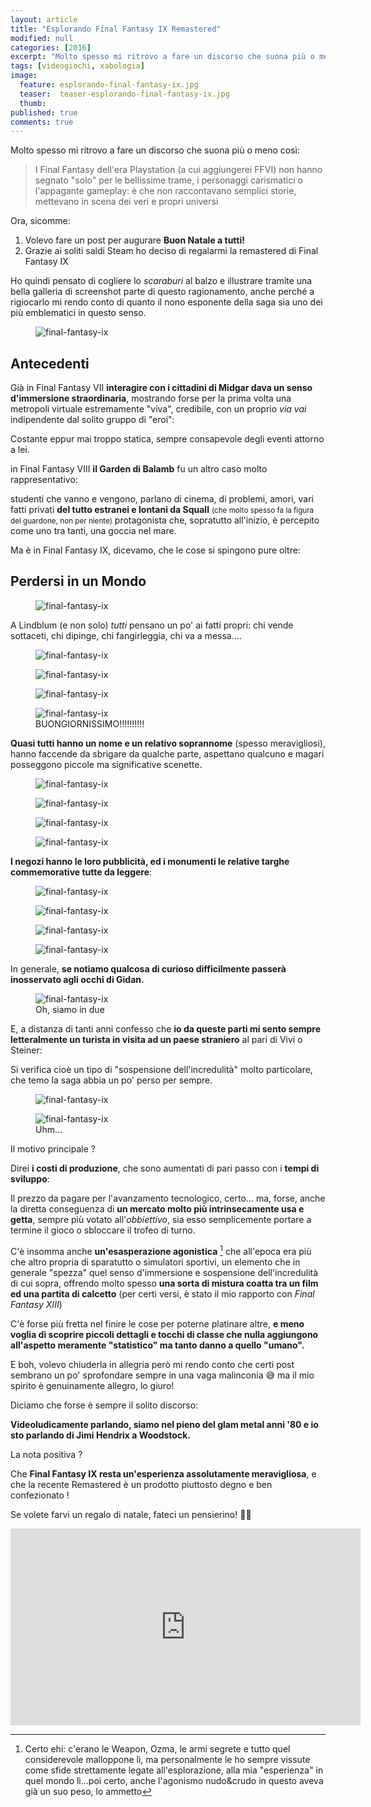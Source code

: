 ```yaml
---
layout: article
title: "Esplorando Final Fantasy IX Remastered"
modified: null
categories: [2016]
excerpt: "Molto spesso mi ritrovo a fare un discorso che suona più o meno così: I Final Fantasy dell'era Playstation..."
tags: [videogiochi, xabologia]
image:
  feature: esplorando-final-fantasy-ix.jpg
  teaser:  teaser-esplorando-final-fantasy-ix.jpg
  thumb:
published: true
comments: true
---
```


Molto spesso mi ritrovo a fare un discorso che suona più o meno così:

> I Final Fantasy dell'era Playstation (a cui aggiungerei FFVI) non hanno segnato "solo" per le bellissime trame, i personaggi carismatici o l'appagante gameplay: è che non raccontavano semplici storie, mettevano in scena dei veri e propri universi

Ora, sicomme:

1. Volevo fare un post per augurare **Buon Natale a tutti!**
2. Grazie ai soliti saldi Steam ho deciso di regalarmi la remastered di Final Fantasy IX

Ho quindi pensato di cogliere lo _scaraburi_ al balzo e illustrare tramite una bella galleria di screenshot parte di questo ragionamento, anche perché a rigiocarlo mi rendo conto di quanto il nono esponente della saga sia uno dei più emblematici in questo senso.

<figure>
	<img src="/gallery/final-fantasy-ix/buttalesca.jpg" alt="final-fantasy-ix">
</figure>

## Antecedenti

Già in Final Fantasy VII **interagire con i cittadini di Midgar dava un senso d'immersione straordinaria**, mostrando forse per la prima volta una metropoli virtuale estremamente "viva", credibile, con un proprio _via vai_ indipendente dal solito gruppo di "eroi":

Costante eppur mai troppo statica, sempre consapevole degli eventi attorno a lei.

in Final Fantasy VIII **il Garden di Balamb** fu un altro caso molto rappresentativo: 

studenti che vanno e vengono, parlano di cinema, di problemi, amori, vari fatti privati **del tutto estranei e lontani da Squall** <small>(che molto spesso fa la figura del guardone, non per niente)</small> protagonista che, sopratutto all'inizio, è percepito come uno tra tanti, una goccia nel mare.

Ma è in Final Fantasy IX, dicevamo, che le cose si spingono pure oltre:

## Perdersi in un Mondo

<figure>
	<img src="/gallery/final-fantasy-ix/listinoprezzi.jpg" alt="final-fantasy-ix">
</figure>

A Lindblum (e non solo) _tutti_ pensano un po' ai fatti propri: chi vende sottaceti, chi dipinge, chi fangirleggia, chi va a messa....

<figure>
	<img src="/gallery/final-fantasy-ix/prete.jpg" alt="final-fantasy-ix">
</figure>

<figure>
	<img src="/gallery/final-fantasy-ix/fangirl1.jpg" alt="final-fantasy-ix">
</figure>

<figure>
	<img src="/gallery/final-fantasy-ix/fangirl2.jpg" alt="final-fantasy-ix">
</figure>

<figure>
	<img src="/gallery/final-fantasy-ix/caffe.jpg" alt="final-fantasy-ix">
  <figcaption>BUONGIORNISSIMO!!!!!!!!!!</figcaption>
</figure>

**Quasi tutti hanno un nome e un relativo soprannome** (spesso meravigliosi), hanno faccende da sbrigare da qualche parte, aspettano qualcuno e magari posseggono piccole ma significative scenette.

<figure>
	<img src="/gallery/final-fantasy-ix/ryo.jpg" alt="final-fantasy-ix">
</figure>

<figure>
	<img src="/gallery/final-fantasy-ix/torres1.jpg" alt="final-fantasy-ix">
</figure>

<figure>
	<img src="/gallery/final-fantasy-ix/torres2.jpg" alt="final-fantasy-ix">
</figure>

<figure>
	<img src="/gallery/final-fantasy-ix/sam.jpg" alt="final-fantasy-ix">
</figure>

**I negozi hanno le loro pubblicità, ed i monumenti le relative targhe commemorative tutte da leggere**:

<figure>
	<img src="/gallery/final-fantasy-ix/pescheria.jpg" alt="final-fantasy-ix">
</figure>

<figure>
	<img src="/gallery/final-fantasy-ix/peppe.jpg" alt="final-fantasy-ix">
</figure>

<figure>
	<img src="/gallery/final-fantasy-ix/cliente.jpg" alt="final-fantasy-ix">
</figure>

<figure>
	<img src="/gallery/final-fantasy-ix/cid8.jpg" alt="final-fantasy-ix">
</figure>

In generale, **se notiamo qualcosa di curioso difficilmente passerà inosservato agli occhi di Gidan.**

<figure>
	<img src="/gallery/final-fantasy-ix/cargo.jpg" alt="final-fantasy-ix">
  <figcaption>Oh, siamo in due</figcaption>
</figure>

E, a distanza di tanti anni confesso che **io da queste parti mi sento sempre letteralmente un turista in visita ad un paese straniero** al pari di Vivi o Steiner:

Si verifica cioè un tipo di "sospensione dell'incredulità" molto particolare, che temo la saga abbia un po' perso per sempre.

<figure>
	<img src="/gallery/final-fantasy-ix/scigu.jpg" alt="final-fantasy-ix">
</figure>

<figure>
	<img src="/gallery/final-fantasy-ix/manolo.jpg" alt="final-fantasy-ix">
<figcaption>Uhm...</figcaption>  
</figure>

Il motivo principale ?

Direi **i costi di produzione**, che sono aumentati di pari passo con i **tempi di sviluppo**:

Il prezzo da pagare per l'avanzamento tecnologico, certo... ma, forse, anche la diretta conseguenza di **un mercato molto più intrinsecamente usa e getta**, sempre più votato all'_obbiettivo_, sia esso semplicemente portare a termine il gioco o sbloccare il trofeo di turno.

C'è insomma anche **un'esasperazione agonistica** [^agonistica] che all'epoca era più che altro propria di sparatutto o simulatori sportivi, un elemento che in generale "spezza" quel senso d'immersione e sospensione dell'incredulità di cui sopra, offrendo molto spesso **una sorta di mistura coatta tra un film ed una partita di calcetto** (per certi versi, è stato il mio rapporto con _Final Fantasy XIII_)

C'è forse più fretta nel finire le cose per poterne platinare altre, **e meno voglia di scoprire piccoli dettagli e tocchi di classe che nulla aggiungono all'aspetto meramente "statistico" ma tanto danno a quello "umano".**

E boh, volevo chiuderla in allegria però mi rendo conto che certi post sembrano un po' sprofondare sempre in una vaga malinconia 😅 ma il mio spirito è genuinamente allegro, lo giuro!

Diciamo che forse è sempre il solito discorso:

**Videoludicamente parlando, siamo nel pieno del glam metal anni '80 e io sto parlando di Jimi Hendrix a Woodstock.**

La nota positiva ?

Che **Final Fantasy IX resta un'esperienza assolutamente meravigliosa**, e che la recente Remastered è un prodotto piuttosto degno e ben confezionato !

Se volete farvi un regalo di natale, fateci un pensierino! 🎅🏻 

<iframe width="560" height="315" src="https://www.youtube.com/embed/QJBUZqDPbao" frameborder="0" allowfullscreen></iframe>

[^agonistica]: Certo ehi: c'erano le Weapon, Ozma, le armi segrete e tutto quel considerevole malloppone lì, ma personalmente le ho sempre vissute come sfide strettamente legate all'esplorazione, alla mia "esperienza" in quel mondo lì...poi certo, anche l'agonismo nudo&crudo in questo aveva già un suo peso, lo ammetto
